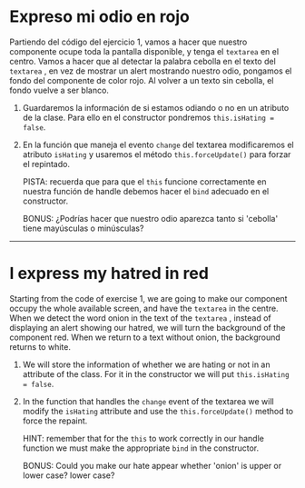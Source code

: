 # Expreso mi odio en rojo

Partiendo del código del ejercicio 1, vamos a hacer que nuestro componente ocupe toda la pantalla disponible, y tenga el `textarea` en el centro. Vamos a hacer que al detectar la palabra cebolla en el texto del `textarea` , en vez de mostrar un alert mostrando nuestro odio, pongamos el fondo del componente de color rojo. Al volver a un texto sin cebolla, el fondo vuelve a ser blanco.

1. Guardaremos la información de si estamos odiando o no en un atributo de la clase. Para ello en el constructor pondremos `this.isHating = false`.
2. En la función que maneja el evento `change` del textarea modificaremos el atributo `isHating` y usaremos el método `this.forceUpdate()` para forzar el repintado.

   PISTA: recuerda que para que el `this` funcione correctamente en nuestra función de handle debemos hacer el `bind` adecuado en el constructor.

   BONUS: ¿Podrías hacer que nuestro odio aparezca tanto si 'cebolla' tiene mayúsculas o minúsculas?

---

# I express my hatred in red

Starting from the code of exercise 1, we are going to make our component occupy the whole available screen, and have the `textarea` in the centre. When we detect the word onion in the text of the `textarea` , instead of displaying an alert showing our hatred, we will turn the background of the component red. When we return to a text without onion, the background returns to white.

1. We will store the information of whether we are hating or not in an attribute of the class. For it in the constructor we will put `this.isHating = false`.
2. In the function that handles the `change` event of the textarea we will modify the `isHating` attribute and use the `this.forceUpdate()` method to force the repaint.

   HINT: remember that for the `this` to work correctly in our handle function we must make the appropriate `bind` in the constructor.

   BONUS: Could you make our hate appear whether 'onion' is upper or lower case? lower case?

